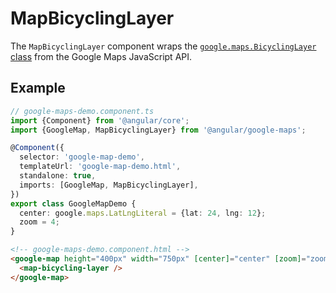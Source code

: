 # MapBicyclingLayer

The `MapBicyclingLayer` component wraps the [`google.maps.BicyclingLayer` class](https://developers.google.com/maps/documentation/javascript/reference/map#BicyclingLayer) from the Google Maps JavaScript API.

## Example

```typescript
// google-maps-demo.component.ts
import {Component} from '@angular/core';
import {GoogleMap, MapBicyclingLayer} from '@angular/google-maps';

@Component({
  selector: 'google-map-demo',
  templateUrl: 'google-map-demo.html',
  standalone: true,
  imports: [GoogleMap, MapBicyclingLayer],
})
export class GoogleMapDemo {
  center: google.maps.LatLngLiteral = {lat: 24, lng: 12};
  zoom = 4;
}
```

```html
<!-- google-maps-demo.component.html -->
<google-map height="400px" width="750px" [center]="center" [zoom]="zoom">
  <map-bicycling-layer />
</google-map>
```
